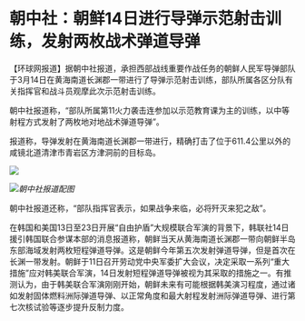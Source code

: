 # 朝中社：朝鲜14日进行导弹示范射击训练，发射两枚战术弹道导弹

【环球网报道】据朝中社报道，承担西部战线重要作战任务的朝鲜人民军导弹部队于3月14日在黄海南道长渊郡一带进行了导弹示范射击训练，部队所属各区分队有关指挥官和战斗员观摩此次示范射击训练。

朝中社报道称，“部队所属第11火力袭击连参加以示范教育课为主的训练，以中等射程方式发射了两枚地对地战术弹道导弹”。

报道称，导弹发射在黄海南道长渊郡一带进行，精确打击了位于611.4公里以外的咸镜北道清津市青岩区方津洞前的目标岛。

![](https://inews.gtimg.com/om_bt/OEO1GDqdPkesBfdzhSzU1K7q8yyTduuaqf929xkrvl_c4AA/1000)

![](https://inews.gtimg.com/om_bt/O5sxHrvG5PEbRh40bRs6vFIkW5XFCjvaIo9lH0vav5y-4AA/1000)_朝中社报道配图_

朝中社报道还称，“部队指挥官表示，如果战争来临，必将歼灭来犯之敌”。

在韩国和美国13日至23日开展“自由护盾”大规模联合军演的背景下，韩联社14日援引韩国联合参谋本部的消息报道称，朝鲜当天从黄海南道长渊郡一带向朝鲜半岛东部海域发射两枚短程弹道导弹。这是朝鲜今年第五次发射弹道导弹，但是首次在长渊一带发射。朝鲜于11日召开劳动党中央军委扩大会议，决定采取一系列“重大措施”应对韩美联合军演，14日发射短程弹道导弹被视为其采取的措施之一。有推测认为，由于韩美联合军演刚刚开始，朝鲜未来有可能根据韩美演习程度，通过诸如发射固体燃料洲际弹道导弹、以正常角度和最大射程发射洲际弹道导弹、进行第七次核试验等逐步提升反制力度。

